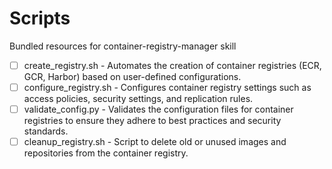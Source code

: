 # Scripts

Bundled resources for container-registry-manager skill

- [ ] create_registry.sh - Automates the creation of container registries (ECR, GCR, Harbor) based on user-defined configurations.
- [ ] configure_registry.sh - Configures container registry settings such as access policies, security settings, and replication rules.
- [ ] validate_config.py - Validates the configuration files for container registries to ensure they adhere to best practices and security standards.
- [ ] cleanup_registry.sh - Script to delete old or unused images and repositories from the container registry.
